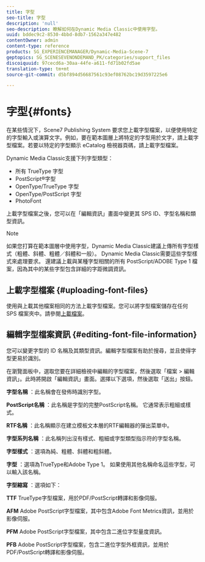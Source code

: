 ```yaml
---
title: 字型
seo-title: 字型
description: 'null'
seo-description: 瞭解如何在Dynamic Media Classic中使用字型。
uuid: bddec9c2-8530-4bbd-8db7-1562a347e482
contentOwner: admin
content-type: reference
products: SG_EXPERIENCEMANAGER/Dynamic-Media-Scene-7
geptopics: SG_SCENESEVENONDEMAND_PK/categories/support_files
discoiquuid: 97cecd6a-30aa-44fe-a611-fd71b02fd5ae
translation-type: tm+mt
source-git-commit: d5bf894d56687561c93ef08762bc19d3597225e6

---
```



# 字型{#fonts}

在某些情況下，Scene7 Publishing System 要求您上載字型檔案，以便使用特定的字型輸入或演算文字。例如，要在範本圖層上將特定的字型用於文字，請上載字型檔案。若要以特定的字型顯示 eCatalog 檢視器頁碼，請上載字型檔案。

Dynamic Media Classic支援下列字型類型：

* 所有 TrueType 字型
* PostScript®字型
* OpenType/TrueType 字型
* OpenType/PostScript 字型
* PhotoFont

上載字型檔案之後，您可以在「編輯資訊」畫面中變更其 SPS ID、字型名稱和類型資訊。

>[!NOTE]
>
>如果您打算在範本圖層中使用字型，Dynamic Media Classic建議上傳所有字型樣式（粗體、斜體、粗體／斜體和一般）。 Dynamic Media Classic需要這些字型樣式來處理要求。 還建議上載與某種字型相關的所有 PostScript/ADOBE Type 1 檔案，因為其中的某些字型包含詳細的字距微調資訊。

## 上載字型檔案 {#uploading-font-files}

使用與上載其他檔案相同的方法上載字型檔案。您可以將字型檔案儲存在任何 SPS 檔案夾中。請參閱[上載檔案](uploading-files.md#uploading_your_files)。

## 編輯字型檔案資訊 {#editing-font-file-information}

您可以變更字型的 ID 名稱及其類型資訊。編輯字型檔案有助於搜尋，並且使得字型更易於識別。

在瀏覽面板中，選取您要在詳細檢視中編輯的字型檔案，然後選取「檔案 > 編輯資訊」。此時將開啟「編輯資訊」畫面。選擇以下選項，然後選取「送出」按鈕。

**字型名稱** ：此名稱會在發佈時識別字型。

**PostScript名稱** ：此名稱是字型的完整PostScript名稱。 它通常表示粗細或樣式。

**RTF名稱** ：此名稱顯示在建立模板文本層的RTF編輯器的彈出菜單中。

**字型系列名稱** ：此名稱列出沒有樣式、粗細或字型類型指示符的字型名稱。

**字型樣式** ：選項為純、粗體、斜體和粗斜體。

**字型** ：選項為TrueType和Adobe Type 1。 如果使用其他名稱命名這些字型，可以輸入該名稱。

**字型縮寫** ：選項如下：

**TTF** TrueType字型檔案，用於PDF/PostScript轉譯和影像伺服。

**AFM** Adobe PostScript字型檔案，其中包含Adobe Font Metrics資訊，並用於影像伺服。

**PFM** Adobe PostScript字型檔案，其中包含二進位字型量度資訊。

**PFB** Adobe PostScript字型檔案，包含二進位字型外框資訊，並用於PDF/PostScript轉譯和影像伺服。
